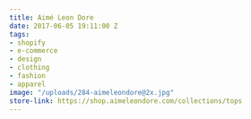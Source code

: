 ```yaml
---
title: Aimé Leon Dore
date: 2017-06-05 19:11:00 Z
tags:
- shopify
- e-commerce
- design
- clothing
- fashion
- apparel
image: "/uploads/284-aimeleondore@2x.jpg"
store-link: https://shop.aimeleondore.com/collections/tops
---
```


